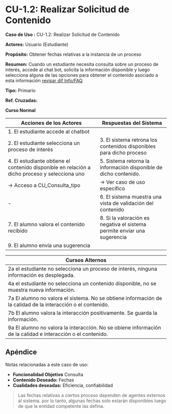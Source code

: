 # CU-1.2: Realizar Solicitud de Contenido

**Caso de Uso :** CU-1.2: Realizar Solicitud de Contenido

**Actores:** Usuario (Estudiante)

**Propósito:** Obtener fechas relativas a la instancia de un proceso

**Resumen:** Cuando un estudiante necesita consulta sobre un proceso de interés, accede al chat bot, solicita la información disponible y luego selecciona alguna de las opciones para obtener el contenido asociado a esta información [revisar dif Info/FAQ]()

**Tipo:** Primario

**Ref. Cruzadas:**

**Curso Normal**

|Acciones de los Actores| Respuestas del Sistema|
|---|---|
|1. El estudiante accede al chatbot | |
|2. El estudiante selecciona un proceso de interés| 3. El sistema retrona los contenidos disponibles para dicho proceso|
|4. El estudiante obtiene el contenido disponible en relación a dicho proceso y selecciona uno | 5. Sistema retorna la información disponible de dicho contenido. |
|-> Acceso a CU_Consulta_tipo| -> Ver caso de uso específico|
|-|6. El sistema muestra una vista de validación del contenido |
|7. El alumno valora el contenido recibido| 8. Si la valoración es negativa el sistema permite enviar una sugerencia |
|9. El alumno envía una sugerencia |


|Cursos Alternos|
|---|
|2a el estudiante no selecciona un proceso de interés, ninguna información es desplegada.|
|4a el estudiante no selecciona un contenido disponible, no se muestra nueva información. |
|7a El alumno no valora el sistema. No se obtiene información de la calidad de la interacción o el contenido. |
|7b El alumno valora la interacción positivamente. Se guarda la información.|
|9a El alumno no valora la interacción. No se obiene información de la calidad e interacción o el contenido.


## Apéndice
Notas relacionadas a este caso de uso:
- **Funcionalidad Objetivo** Consulta
- **Contenido Deseado:** Fechas
- **Cualidades deseadas:** Eficiencia, confiabilidad

> Las fechas relativas a ciertos proceso dependen de agentes externos al sistema. por lo tanto, algunas fechas solo estarán disponibles luego de que la entidad competente las defina.
